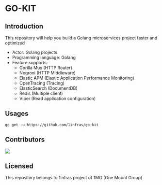 # GO-KIT

## Introduction

This repository will help you build a Golang microservices project faster and optimized

- Actor: Golang projects
- Programming language: Golang
- Feature supports:
    - Gorilla Mux (HTTP Router)
    - Negroni (HTTP Middleware)
    - Elastic APM (Elastic Application Performance Monitoring)
    - OpenTracing (Tracing)
    - ElasticSearch (DocumentDB)
    - Redis (Multiple client)
    - Viper (Read application configuration)

## Usages

```shell
go get -u https://github.com/1infras/go-kit
```

## Contributors
[![](https://github.com/ducmeit1.png?size=50)](https://github.com/ducmeit1)

## Licensed

This repository belongs to 1Infras project of 1MG (One Mount Group)
